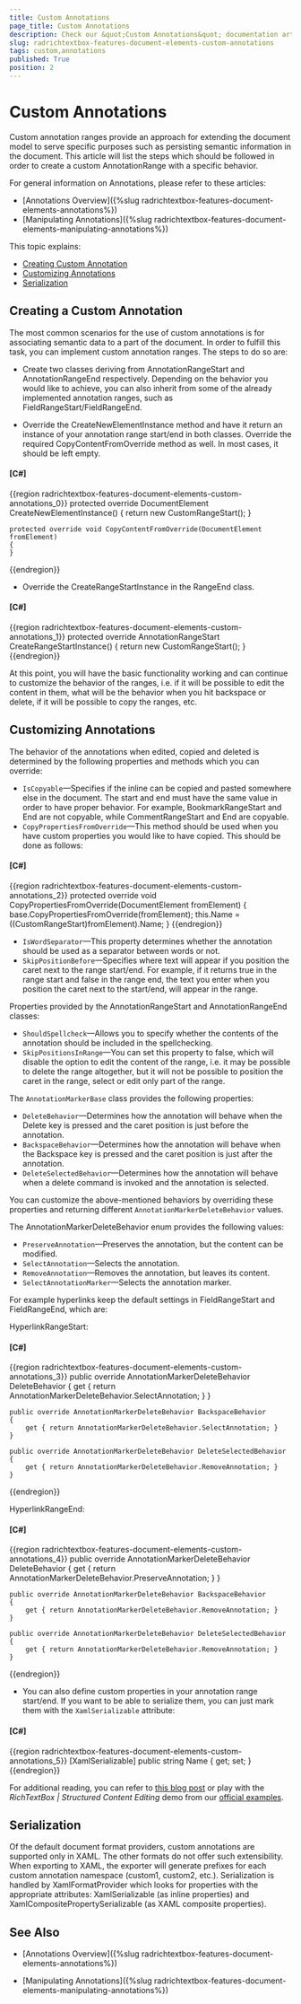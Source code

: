 ```yaml
---
title: Custom Annotations
page_title: Custom Annotations
description: Check our &quot;Custom Annotations&quot; documentation article for the RadRichTextBox {{ site.framework_name }} control.
slug: radrichtextbox-features-document-elements-custom-annotations
tags: custom,annotations
published: True
position: 2
---
```


# Custom Annotations

Custom annotation ranges provide an approach for extending the document model to serve specific purposes such as persisting semantic information in the document. This article will list the steps which should be followed in order to create a custom AnnotationRange with a specific behavior.
      
For general information on Annotations, please refer to these articles:

* [Annotations Overview]({%slug radrichtextbox-features-document-elements-annotations%})
* [Manipulating Annotations]({%slug radrichtextbox-features-document-elements-manipulating-annotations%})

This topic explains:
      
* [Creating Custom Annotation](#creating-a-custom-annotation)
* [Customizing Annotations](#customizing-annotations)
* [Serialization](#serialization)

## Creating a Custom Annotation

The most common scenarios for the use of custom annotations is for associating semantic data to a part of the document. In order to fulfill this task, you can implement custom annotation ranges. The steps to do so are:
        
* Create two classes deriving from AnnotationRangeStart and AnnotationRangeEnd respectively. Depending on the behavior you would like to achieve, you can also inherit from some of the already implemented annotation ranges, such as FieldRangeStart/FieldRangeEnd.

* Override the CreateNewElementInstance method and have it return an instance of your annotation range start/end in both classes. Override the required CopyContentFromOverride method as well. In most cases, it should be left empty.

#### __[C#]__
{{region radrichtextbox-features-document-elements-custom-annotations_0}}
	protected override DocumentElement CreateNewElementInstance()
	{
	    return new CustomRangeStart();
	}
	
	protected override void CopyContentFromOverride(DocumentElement fromElement)
	{
	}
{{endregion}}

* Override the CreateRangeStartInstance in the RangeEnd class.

#### __[C#]__
{{region radrichtextbox-features-document-elements-custom-annotations_1}}
	protected override AnnotationRangeStart CreateRangeStartInstance()
	{
	    return new CustomRangeStart();
	}
{{endregion}}

At this point, you will have the basic functionality working and can continue to customize the behavior of the ranges, i.e. if it will be possible to edit the content in them, what will be the behavior when you hit backspace or delete, if it will be possible to copy the ranges, etc. 

## Customizing Annotations

The behavior of the annotations when edited, copied and deleted is determined by the following properties and methods which you can override:

* `IsCopyable`&mdash;Specifies if the inline can be copied and pasted somewhere else in the document. The start and end must have the same value in order to have proper behavior. For example, BookmarkRangeStart and End are not copyable, while CommentRangeStart and End are copyable.
* `CopyPropertiesFromOverride`&mdash;This method should be used when you have custom properties you would like to have copied. This should be done as follows:

#### __[C#]__
{{region radrichtextbox-features-document-elements-custom-annotations_2}}
	protected override void CopyPropertiesFromOverride(DocumentElement fromElement)
	{
	    base.CopyPropertiesFromOverride(fromElement);
	    this.Name = ((CustomRangeStart)fromElement).Name;
	}
{{endregion}}

* `IsWordSeparator`&mdash;This property determines whether the annotation should be used as a separator between words or not.
* `SkipPositionBefore`&mdash;Specifies where text will appear if you position the caret next to the range start/end. For example, if it returns true in the range start and false in the range end, the text you enter when you position the caret next to the start/end, will appear in the range.

Properties provided by the AnnotationRangeStart and AnnotationRangeEnd classes:

* `ShouldSpellcheck`&mdash;Allows you to specify whether the contents of the annotation should be included in the spellchecking.
* `SkipPositionsInRange`&mdash;You can set this property to false, which will disable the option to edit the content of the range, i.e. it may be possible to delete the range altogether, but it will not be possible to position the caret in the range, select or edit only part of the range.

The `AnnotationMarkerBase` class provides the following properties:

* `DeleteBehavior`&mdash;Determines how the annotation will behave when the Delete key is pressed and the caret position is just before the annotation.
* `BackspaceBehavior`&mdash;Determines how the annotation will behave when the Backspace key is pressed and the caret position is just after the annotation.
* `DeleteSelectedBehavior`&mdash;Determines how the annotation will behave when a delete command is invoked and the annotation is selected.

You can customize the above-mentioned behaviors by overriding these properties and returning different `AnnotationMarkerDeleteBehavior` values.

The AnnotationMarkerDeleteBehavior enum provides the following values:

* `PreserveAnnotation`&mdash;Preserves the annotation, but the content can be modified. 
* `SelectAnnotation`&mdash;Selects the annotation.
* `RemoveAnnotation`&mdash;Removes the annotation, but leaves its content.
* `SelectAnnotationMarker`&mdash;Selects the annotation marker.

For example hyperlinks keep the default settings in FieldRangeStart and FieldRangeEnd, which are: 

HyperlinkRangeStart: 

#### __[C#]__
{{region radrichtextbox-features-document-elements-custom-annotations_3}}
	public override AnnotationMarkerDeleteBehavior DeleteBehavior
	{
	    get { return AnnotationMarkerDeleteBehavior.SelectAnnotation; }
	}
	
	public override AnnotationMarkerDeleteBehavior BackspaceBehavior
	{
	    get { return AnnotationMarkerDeleteBehavior.SelectAnnotation; }
	}
	
	public override AnnotationMarkerDeleteBehavior DeleteSelectedBehavior
	{
	    get { return AnnotationMarkerDeleteBehavior.RemoveAnnotation; }
	}
{{endregion}}

HyperlinkRangeEnd:

#### __[C#]__
{{region radrichtextbox-features-document-elements-custom-annotations_4}}
	public override AnnotationMarkerDeleteBehavior DeleteBehavior
	{
	    get { return AnnotationMarkerDeleteBehavior.PreserveAnnotation; }
	}
	
	public override AnnotationMarkerDeleteBehavior BackspaceBehavior
	{
	    get { return AnnotationMarkerDeleteBehavior.RemoveAnnotation; }
	}
	
	public override AnnotationMarkerDeleteBehavior DeleteSelectedBehavior
	{
	    get { return AnnotationMarkerDeleteBehavior.RemoveAnnotation; }
	}
{{endregion}}

* You can also define custom properties in your annotation range start/end. If you want to be able to serialize them, you can just mark them with the `XamlSerializable` attribute:

#### __[C#]__
{{region radrichtextbox-features-document-elements-custom-annotations_5}}
	[XamlSerializable]
	public string Name { get; set; } 
{{endregion}}

For additional reading, you can refer to [this blog post](http://blogs.telerik.com/xamlteam/posts/12-03-06/structured-content-editing-with-richtextbox-for-silverlight-wpf.aspx) or play with the *RichTextBox | Structured Content Editing* demo from our [official examples](https://demos.telerik.com/wpf/). 

## Serialization

Of the default document format providers, custom annotations are supported only in XAML. The other formats do not offer such extensibility. When exporting to XAML, the exporter will generate prefixes for each custom annotation namespace (custom1, custom2, etc.). Serialization is handled by XamlFormatProvider which looks for properties with the appropriate attributes: XamlSerializable (as inline properties) and XamlCompositePropertySerializable (as XAML composite properties).
        

## See Also

 * [Annotations Overview]({%slug radrichtextbox-features-document-elements-annotations%})

 * [Manipulating Annotations]({%slug radrichtextbox-features-document-elements-manipulating-annotations%})
